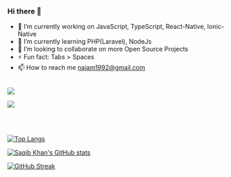 ### Hi there 👋

- 🔭 I’m currently working on JavaScript, TypeScript, React-Native, Ionic-Native
- 🌱 I’m currently learning PHP(Laravel), NodeJs
- 👯 I’m looking to collaborate on more Open Source Projects
- ⚡ Fun fact: Tabs > Spaces
- 📫 How to reach me najam1992@gmail.com

<br/>
<a href="https://github.com/antonkomarev/github-profile-views-counter">
    <img src="https://komarev.com/ghpvc/?username=saqib92&style=for-the-badge&color=yellowgreen&style=for-the-badge">
</a>

[Ÿ HŸPE]: https://yhype.me
[GitHub Profile Views Counter]: https://github.com/antonkomarev/github-profile-views-counter

![](https://hit.yhype.me/github/profile?user_id=7135885)

<br/>
<br/>

[![Top Langs](https://github-readme-stats.vercel.app/api/top-langs/?username=saqib92&show_icons=true&theme=tokyonight)](https://github.com/anuraghazra/github-readme-stats)


[![Saqib Khan's GitHub stats](https://github-readme-stats.vercel.app/api?username=saqib92&show_icons=true&theme=tokyonight)](https://github.com/anuraghazra/github-readme-stats)


[![GitHub Streak](https://github-readme-streak-stats.herokuapp.com?user=saqib92&theme=tokyonight)](https://git.io/streak-stats)   

<!--
**saqib92/saqib92** is a ✨ _special_ ✨ repository because its `README.md` (this file) appears on your GitHub profile.

Here are some ideas to get you started:

- 🔭 I’m currently working on ...
- 🌱 I’m currently learning ...
- 👯 I’m looking to collaborate on ...
- 🤔 I’m looking for help with ...
- 💬 Ask me about ...
- 📫 How to reach me: ...
- 😄 Pronouns: ...
- ⚡ Fun fact: ...
-->
